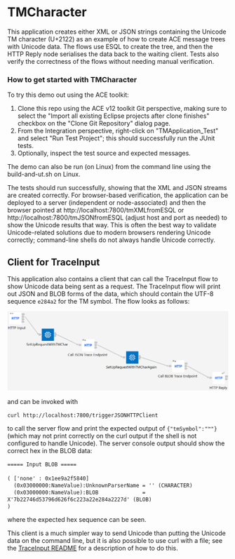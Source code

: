 # TMCharacter

This application creates either XML or JSON strings containing the Unicode TM character (U+2122) 
as an example of how to create ACE message trees with Unicode data. The flows use ESQL to create
the tree, and then the HTTP Reply node serialises the data back to the waiting client. Tests also
verify the correctness of the flows without needing manual verification.

### How to get started with TMCharacter

To try this demo out using the ACE toolkit:

1) Clone this repo using the ACE v12 toolkit Git perspective, making sure to select the "Import all existing Eclipse projects after clone finishes" checkbox on the "Clone Git Repository" dialog page.
2) From the Integration perspective, right-click on "TMApplication_Test" and select "Run Test Project"; this should successfully run the JUnit tests.
3) Optionally, inspect the test source and expected messages.

The demo can also be run (on Linux) from the command line using the build-and-ut.sh on Linux.

The tests should run successfully, showing that the XML and JSON streams are created correctly. For browser-based
verification, the application can be deployed to a server (independent or node-associated) and then the browser
pointed at http://localhost:7800/tmXMLfromESQL or http://localhost:7800/tmJSONfromESQL (adjust host and port as
needed) to show the Unicode results that way. This is often the best way to validate Unicode-related solutions due
to modern browsers rendering Unicode correctly; command-line shells do not always handle Unicode correctly.

## Client for TraceInput

This application also contains a client that can call the TraceInput flow to show Unicode data being sent
as a request. The TraceInput flow will print out JSON and BLOB forms of the data, which should contain the
UTF-8 sequence `e284a2` for the TM symbol. The flow looks as follows:

![flow diagram](JSONHTTPClientForTraceInputFlow.png)

and can be invoked with
```
curl http://localhost:7800/triggerJSONHTTPClient
```
to call the server flow and print the expected output of `{"tmSymbol":"™"}` (which may not 
print correctly on the curl output if the shell is not configured to handle Unicode). The server
console output should show the correct hex in the BLOB data:
```
===== Input BLOB =====

( ['none' : 0x1ee9a2f5840]
  (0x03000000:NameValue):UnknownParserName = '' (CHARACTER)
  (0x03000000:NameValue):BLOB              = X'7b22746d53796d626f6c223a22e284a2227d' (BLOB)
)
```
where the expected hex sequence can be seen.

This client is a much simpler way to send Unicode than putting the Unicode data on the
command line, but it is also possible to use curl with a file; see the [TraceInput README](/TraceInput/README.md)
for a description of how to do this.
